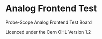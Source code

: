 # Analog Frontend Test

Probe-Scope Analog Frontend Test Board

Licenced under the Cern OHL Version 1.2
